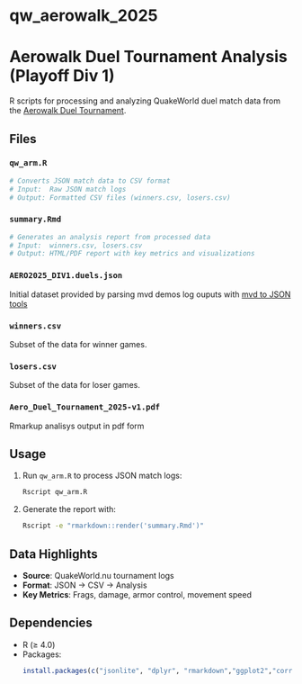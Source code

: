 # qw_aerowalk_2025

# Aerowalk Duel Tournament Analysis (Playoff Div 1)

R scripts for processing and analyzing QuakeWorld duel match data from the [Aerowalk Duel Tournament](https://www.quakeworld.nu/wiki/Aerowalk_Duel_Tournament/Playoff_Div_1). 

## Files

### `qw_arm.R`
```R
# Converts JSON match data to CSV format
# Input:  Raw JSON match logs
# Output: Formatted CSV files (winners.csv, losers.csv)
```

### `summary.Rmd`
```R
# Generates an analysis report from processed data
# Input:  winners.csv, losers.csv
# Output: HTML/PDF report with key metrics and visualizations
```

### `AERO2025_DIV1.duels.json` 

Initial dataset provided by parsing mvd demos log ouputs with [mvd to JSON tools](https://github.com/witxka/mvdToJSON)

### `winners.csv` 

Subset of the data for winner games.

### `losers.csv` 

Subset of the data for loser games.

### `Aero_Duel_Tournament_2025-v1.pdf` 

Rmarkup analisys output in pdf form

## Usage
1. Run `qw_arm.R` to process JSON match logs:
   ```bash
   Rscript qw_arm.R 
   ```
2. Generate the report with:
   ```bash
   Rscript -e "rmarkdown::render('summary.Rmd')"
   ```

## Data Highlights
- **Source**: QuakeWorld.nu tournament logs
- **Format**: JSON → CSV → Analysis
- **Key Metrics**: Frags, damage, armor control, movement speed

## Dependencies
- R (≥ 4.0)
- Packages:
  ```r
  install.packages(c("jsonlite", "dplyr", "rmarkdown","ggplot2","corrplot","reshape2","gtExtras"))
  ```
